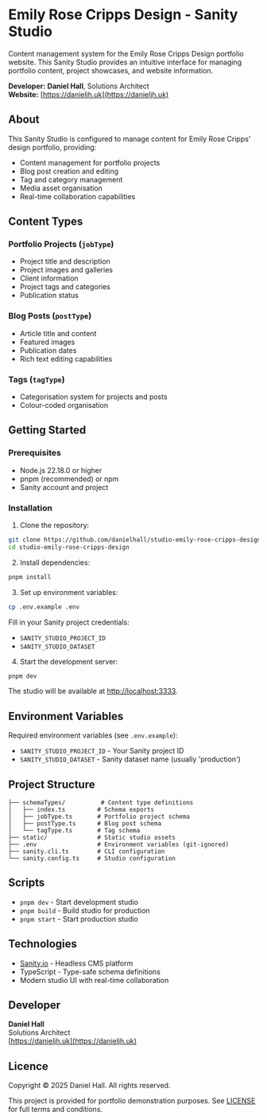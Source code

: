 # Emily Rose Cripps Design - Sanity Studio

Content management system for the Emily Rose Cripps Design portfolio website. This Sanity Studio provides an intuitive interface for managing portfolio content, project showcases, and website information.

**Developer:** **Daniel Hall**, Solutions Architect  
**Website:** [https://danieljh.uk](https://danieljh.uk)

## About

This Sanity Studio is configured to manage content for Emily Rose Cripps' design portfolio, providing:

- Content management for portfolio projects
- Blog post creation and editing
- Tag and category management
- Media asset organisation
- Real-time collaboration capabilities

## Content Types

### Portfolio Projects (`jobType`)
- Project title and description
- Project images and galleries
- Client information
- Project tags and categories
- Publication status

### Blog Posts (`postType`)
- Article title and content
- Featured images
- Publication dates
- Rich text editing capabilities

### Tags (`tagType`)
- Categorisation system for projects and posts
- Colour-coded organisation

## Getting Started

### Prerequisites

- Node.js 22.18.0 or higher
- pnpm (recommended) or npm
- Sanity account and project

### Installation

1. Clone the repository:
```bash
git clone https://github.com/danielhall/studio-emily-rose-cripps-design.git
cd studio-emily-rose-cripps-design
```

2. Install dependencies:
```bash
pnpm install
```

3. Set up environment variables:
```bash
cp .env.example .env
```
Fill in your Sanity project credentials:
- `SANITY_STUDIO_PROJECT_ID`
- `SANITY_STUDIO_DATASET`

4. Start the development server:
```bash
pnpm dev
```

The studio will be available at [http://localhost:3333](http://localhost:3333).

## Environment Variables

Required environment variables (see `.env.example`):

- `SANITY_STUDIO_PROJECT_ID` - Your Sanity project ID
- `SANITY_STUDIO_DATASET` - Sanity dataset name (usually 'production')

## Project Structure

```
├── schemaTypes/          # Content type definitions
│   ├── index.ts         # Schema exports
│   ├── jobType.ts       # Portfolio project schema
│   ├── postType.ts      # Blog post schema
│   └── tagType.ts       # Tag schema
├── static/              # Static studio assets
├── .env                 # Environment variables (git-ignored)
├── sanity.cli.ts        # CLI configuration
└── sanity.config.ts     # Studio configuration
```

## Scripts

- `pnpm dev` - Start development studio
- `pnpm build` - Build studio for production
- `pnpm start` - Start production studio

## Technologies

- [Sanity.io](https://www.sanity.io/) - Headless CMS platform
- TypeScript - Type-safe schema definitions
- Modern studio UI with real-time collaboration

## Developer

**Daniel Hall**  
Solutions Architect  
[https://danieljh.uk](https://danieljh.uk)

## Licence

Copyright © 2025 Daniel Hall. All rights reserved.

This project is provided for portfolio demonstration purposes. See [LICENSE](./LICENSE) for full terms and conditions.